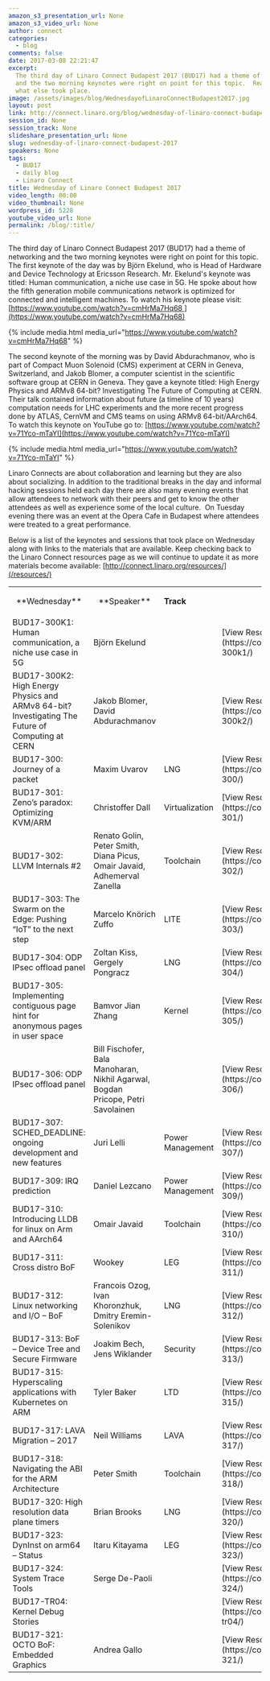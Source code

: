 ```yaml
---
amazon_s3_presentation_url: None
amazon_s3_video_url: None
author: connect
categories:
  - blog
comments: false
date: 2017-03-08 22:21:47
excerpt:
  The third day of Linaro Connect Budapest 2017 (BUD17) had a theme of networking
  and the two morning keynotes were right on point for this topic.  Read about what
  what else took place.
image: /assets/images/blog/WednesdayofLinaroConnectBudapest2017.jpg
layout: post
link: http://connect.linaro.org/blog/wednesday-of-linaro-connect-budapest-2017/
session_id: None
session_track: None
slideshare_presentation_url: None
slug: wednesday-of-linaro-connect-budapest-2017
speakers: None
tags:
  - BUD17
  - daily blog
  - Linaro Connect
title: Wednesday of Linaro Connect Budapest 2017
video_length: 00:00
video_thumbnail: None
wordpress_id: 5228
youtube_video_url: None
permalink: /blog/:title/
---
```


The third day of Linaro Connect Budapest 2017 (BUD17) had a theme of networking and the two morning keynotes were right on point for this topic. The first keynote of the day was by Björn Ekelund, who is Head of Hardware and Device Technology at Ericsson Research. Mr. Ekelund's keynote was titled: Human communication, a niche use case in 5G. He spoke about how the fifth generation mobile communications network is optimized for connected and intelligent machines. To watch his keynote please visit: [https://www.youtube.com/watch?v=cmHrMa7Hq68 ](https://www.youtube.com/watch?v=cmHrMa7Hq68)

{% include media.html media_url="https://www.youtube.com/watch?v=cmHrMa7Hq68" %}

The second keynote of the morning was by David Abdurachmanov, who is part of Compact Muon Solenoid (CMS) experiment at CERN in Geneva, Switzerland, and Jakob Blomer, a computer scientist in the scientific software group at CERN in Geneva. They gave a keynote titled: High Energy Physics and ARMv8 64-bit? Investigating The Future of Computing at CERN. Their talk contained information about future (a timeline of 10 years) computation needs for LHC experiments and the more recent progress done by ATLAS, CernVM and CMS teams on using ARMv8 64-bit/AArch64. To watch this keynote on YouTube go to: [https://www.youtube.com/watch?v=71Yco-mTaYI](https://www.youtube.com/watch?v=71Yco-mTaYI)

{% include media.html media_url="https://www.youtube.com/watch?v=71Yco-mTaYI" %}

Linaro Connects are about collaboration and learning but they are also about socializing. In addition to the traditional breaks in the day and informal hacking sessions held each day there are also many evening events that allow attendees to network with their peers and get to know the other attendees as well as experience some of the local culture.  On Tuesday evening there was an event at the Opera Cafe in Budapest where attendees were treated to a great performance.

Below is a list of the keynotes and sessions that took place on Wednesday along with links to the materials that are available. Keep checking back to the Linaro Connect resources page as we will continue to update it as more materials become available: [http://connect.linaro.org/resources/](/resources/)

<table >
<tbody >
<tr >

<td style="text-align: center;" markdown="1">
**Wednesday**
</td>

<td style="text-align: center;" markdown="1">
**Speaker**
</td>

<td markdown="1">

**Track**

</td>

<td markdown="1">

</td>
</tr>
<tr >

<td markdown="1">
BUD17-300K1: Human communication, a niche use case in 5G
</td>

<td markdown="1">
Björn Ekelund
</td>

<td markdown="1">

</td>

<td markdown="1">
[View Resources](https://connect.linaro.org/resources/bud17/bud17-300k1/)
</td>
</tr>
<tr >

<td markdown="1">
BUD17-300K2: High Energy Physics and ARMv8 64-bit? Investigating The Future of Computing at CERN
</td>

<td markdown="1">
Jakob Blomer, David Abdurachmanov
</td>

<td markdown="1">

</td>

<td markdown="1">
[View Resources](https://connect.linaro.org/resources/bud17/bud17-300k2/)
</td>
</tr>
<tr >

<td markdown="1">
BUD17-300: Journey of a packet
</td>

<td markdown="1">
Maxim Uvarov
</td>

<td markdown="1">
LNG
</td>

<td markdown="1">
[View Resources](https://connect.linaro.org/resources/bud17/bud17-300/)
</td>
</tr>
<tr >

<td markdown="1">
BUD17-301: Zeno’s paradox: Optimizing KVM/ARM
</td>

<td markdown="1">
Christoffer Dall
</td>

<td markdown="1">
Virtualization
</td>

<td markdown="1">
[View Resources](https://connect.linaro.org/resources/bud17/bud17-301/)
</td>
</tr>
<tr >

<td markdown="1">
BUD17-302: LLVM Internals #2
</td>

<td markdown="1">
Renato Golin, Peter Smith, Diana Picus, Omair Javaid, Adhemerval Zanella
</td>

<td markdown="1">
Toolchain
</td>

<td markdown="1">
[View Resources](https://connect.linaro.org/resources/bud17/bud17-302/)
</td>
</tr>
<tr >

<td markdown="1">
BUD17-303: The Swarm on the Edge: Pushing “IoT” to the next step
</td>

<td markdown="1">
Marcelo Knörich Zuffo
</td>

<td markdown="1">
LITE
</td>

<td markdown="1">
[View Resources](https://connect.linaro.org/resources/bud17/bud17-303/)
</td>
</tr>
<tr >

<td markdown="1">
BUD17-304: ODP IPsec offload panel
</td>

<td markdown="1">
Zoltan Kiss, Gergely Pongracz
</td>

<td markdown="1">
LNG
</td>

<td markdown="1">
[View Resources](https://connect.linaro.org/resources/bud17/bud17-304/)
</td>
</tr>
<tr >

<td markdown="1">
BUD17-305: Implementing contiguous page hint for anonymous pages in user space
</td>

<td markdown="1">
Bamvor Jian Zhang
</td>

<td markdown="1">
Kernel
</td>

<td markdown="1">
[View Resources](https://connect.linaro.org/resources/bud17/bud17-305/)
</td>
</tr>
<tr >

<td markdown="1">
BUD17-306: ODP IPsec offload panel
</td>

<td markdown="1">
Bill Fischofer, Bala Manoharan,
Nikhil Agarwal, Bogdan Pricope, Petri Savolainen
</td>

<td markdown="1">

</td>

<td markdown="1">
[View Resources](https://connect.linaro.org/resources/bud17/bud17-306/)
</td>
</tr>
<tr >

<td markdown="1">
BUD17-307: SCHED_DEADLINE: ongoing development and new features
</td>

<td markdown="1">
Juri Lelli
</td>

<td markdown="1">
Power Management
</td>

<td markdown="1">
[View Resources](https://connect.linaro.org/resources/bud17/bud17-307/)
</td>
</tr>
<tr >

<td markdown="1">
BUD17-309: IRQ prediction
</td>

<td markdown="1">
Daniel Lezcano
</td>

<td markdown="1">
Power Management
</td>

<td markdown="1">
[View Resources](https://connect.linaro.org/resources/bud17/bud17-309/)
</td>
</tr>
<tr >

<td markdown="1">
BUD17-310: Introducing LLDB for linux on Arm and AArch64
</td>

<td markdown="1">
Omair Javaid
</td>

<td markdown="1">
Toolchain
</td>

<td markdown="1">
[View Resources](https://connect.linaro.org/resources/bud17/bud17-310/)
</td>
</tr>
<tr >

<td markdown="1">
BUD17-311: Cross distro BoF
</td>

<td markdown="1">
Wookey
</td>

<td markdown="1">
LEG
</td>

<td markdown="1">
[View Resources](https://connect.linaro.org/resources/bud17/bud17-311/)
</td>
</tr>
<tr >

<td markdown="1">
BUD17-312: Linux networking and I/O – BoF
</td>

<td markdown="1">
Francois Ozog, Ivan Khoronzhuk, Dmitry Eremin-Solenikov
</td>

<td markdown="1">
LNG
</td>

<td markdown="1">
[View Resources](https://connect.linaro.org/resources/bud17/bud17-312/)
</td>
</tr>
<tr >

<td markdown="1">
BUD17-313: BoF – Device Tree and Secure Firmware
</td>

<td markdown="1">
Joakim Bech, Jens Wiklander
</td>

<td markdown="1">
Security
</td>

<td markdown="1">
[View Resources](https://connect.linaro.org/resources/bud17/bud17-313/)
</td>
</tr>
<tr >

<td markdown="1">
BUD17-315: Hyperscaling applications with Kubernetes on ARM
</td>

<td markdown="1">
Tyler Baker
</td>

<td markdown="1">
LTD
</td>

<td markdown="1">
[View Resources](https://connect.linaro.org/resources/bud17/bud17-315/)
</td>
</tr>
<tr >

<td markdown="1">
BUD17-317: LAVA Migration – 2017
</td>

<td markdown="1">
Neil Williams
</td>

<td markdown="1">
LAVA
</td>

<td markdown="1">
[View Resources](https://connect.linaro.org/resources/bud17/bud17-317/)
</td>
</tr>
<tr >

<td markdown="1">
BUD17-318: Navigating the ABI for the ARM Architecture
</td>

<td markdown="1">
Peter Smith
</td>

<td markdown="1">
Toolchain
</td>

<td markdown="1">
[View Resources](https://connect.linaro.org/resources/bud17/bud17-318/)
</td>
</tr>
<tr >

<td markdown="1">
BUD17-320: High resolution data plane timers
</td>

<td markdown="1">
Brian Brooks
</td>

<td markdown="1">
LNG
</td>

<td markdown="1">
[View Resources](https://connect.linaro.org/resources/bud17/bud17-320/)
</td>
</tr>
<tr >

<td markdown="1">
BUD17-323: DynInst on arm64 – Status
</td>

<td markdown="1">
Itaru Kitayama
</td>

<td markdown="1">
LEG
</td>

<td markdown="1">
[View Resources](https://connect.linaro.org/resources/bud17/bud17-323/)
</td>
</tr>
<tr >

<td markdown="1">
BUD17-324: System Trace Tools
</td>

<td markdown="1">
Serge De-Paoli
</td>

<td markdown="1">

</td>

<td markdown="1">
[View Resources](https://connect.linaro.org/resources/bud17/bud17-324/)
</td>
</tr>
<tr >

<td markdown="1">
BUD17-TR04: Kernel Debug Stories
</td>

<td markdown="1">

</td>

<td markdown="1">

</td>

<td markdown="1">
[View Resources](https://connect.linaro.org/resources/bud17/bud17-tr04/)
</td>
</tr>
<tr >

<td markdown="1">
BUD17-321: OCTO BoF: Embedded Graphics
</td>

<td markdown="1">
Andrea Gallo
</td>

<td markdown="1">

</td>

<td markdown="1">
[View Resources](https://connect.linaro.org/resources/bud17/bud17-321/)
</td>
</tr>
</tbody>
</table>

